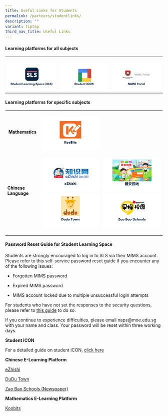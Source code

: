 ```yaml
---
title: Useful Links for Students
permalink: /partners/studentlinks/
description: ""
variant: tiptap
third_nav_title: Useful Links
---
```

<h4>Learning platforms for all subjects </h4>
<table style="minWidth: 75px">
<colgroup>
<col>
<col>
<col>
</colgroup>
<tbody>
<tr>
<td rowspan="1" colspan="1">
<p></p><a class="isomer-image-wrapper" href="https://vle.learning.moe.edu.sg/login"><img style="width: 100%" height="auto" width="100%" alt="" src="/images/1.jpg"></a>
</td>
<td rowspan="1" colspan="1">
<p></p>
<div class="isomer-image-wrapper">
<img style="width: 100%" height="auto" width="100%" alt="" src="/images/2.jpg">
</div>
</td>
<td rowspan="1" colspan="1">
<p></p><a class="isomer-image-wrapper" href="https://www.google.com/url?sa=t&amp;rct=j&amp;q=&amp;esrc=s&amp;source=web&amp;cd=&amp;cad=rja&amp;uact=8&amp;ved=2ahUKEwjrw9W6x8uOAxX01zgGHXQ9Es0QFnoECAwQAQ&amp;url=https%3A%2F%2Fidp.mims.moe.gov.sg%2F&amp;usg=AOvVaw1nzSpzkAOgvTYQ0JkApVux&amp;opi=89978449"><img style="width: 100%" height="auto" width="100%" alt="" src="/images/3.jpg"></a>
</td>
</tr>
</tbody>
</table>
<h4>Learning platforms for specific subjects</h4>
<table style="minWidth: 75px">
<colgroup>
<col>
<col>
<col>
</colgroup>
<tbody>
<tr>
<th rowspan="1" colspan="1">
<p>Mathematics</p>
</th>
<th rowspan="1" colspan="1">
<p></p><a class="isomer-image-wrapper" href="https://member.koobits.com/?utm_source=web_nav&amp;utm_medium=btn&amp;utm_campaign=k21web&amp;utm_content=login"><img style="width: 100%" height="auto" width="100%" alt="" src="/images/4.jpg"></a>
</th>
<th rowspan="1" colspan="1">
<p></p>
</th>
</tr>
<tr>
<td rowspan="1" colspan="1">
<p><strong>Chinese Language</strong>
</p>
</td>
<td rowspan="1" colspan="1">
<p></p><a class="isomer-image-wrapper" href="https://www.ezhishi.net/"><img style="width: 100%" height="auto" width="100%" alt="" src="/images/5.jpg"></a>
<a class="isomer-image-wrapper" href="https://go.dudu.town/">
<img style="width: 100%" height="auto" width="100%" alt="" src="/images/7.jpg">
</a>
</td>
<td rowspan="1" colspan="1">
<p></p><a class="isomer-image-wrapper" href="https://www.ezhishi.net/NAPSebook2024/index.html"><img style="width: 100%" height="auto" width="100%" alt="" src="/images/6.jpg"></a>
<a class="isomer-image-wrapper" href="https://www.zbschools.sg/user-center/welcome?redirectUri=/">
<img style="width: 100%" height="auto" width="100%" alt="https://www.zbschools.sg/" src="/images/8.jpg">
</a>
</td>
</tr>
<tr>
<td rowspan="1" colspan="1">
<p></p>
</td>
<td rowspan="1" colspan="1">
<p></p>
</td>
<td rowspan="1" colspan="1">
<p></p>
</td>
</tr>
</tbody>
</table>
<p></p>
<h4>Password Reset Guide for Student Learning Space </h4>
<p>Students are strongly encouraged to log in to SLS via their MIMS account.
Please refer to this self-service password reset guide if you encounter
any of the following issues:</p>
<ul data-tight="true" class="tight">
<li>
<p>Forgotten MIMS password</p>
</li>
<li>
<p>Expired MIMS password</p>
</li>
<li>
<p>MIMS account locked due to multiple unsuccessful login attempts
<br>
</p>
</li>
</ul>
<p>For students who have not set the responses to the security questions,
please refer to <a href="/files/2025%20Comms/NAPS_Guide_to_setup_Security_Questions.pdf" rel="noopener noreferrer nofollow" target="_blank">this guide</a> to
do so.</p>
<p>If you continue to experience difficulties, please email naps@moe.edu.sg
with your name and class. Your password will be reset within three working
days.</p>
<p><strong>Student iCON</strong>
</p>
<p>For a detailed guide on student iCON, <a href="https://www.ngeeannpri.moe.edu.sg/curriculum/InfoComm-Technology/Student-iCON-and-Microsoft-Office-Plus/" rel="noopener noreferrer nofollow" target="_blank">click here</a>
</p>
<p><strong>Chinese E-Learning Platform</strong>
</p>
<p><a href="https://www.ezhishi.net/" rel="noopener noreferrer nofollow" target="_blank">eZhishi</a>
</p>
<p><a href="https://go.dudu.town/" rel="noopener noreferrer nofollow" target="_blank">DuDu Town</a>
</p>
<p><a href="https://www.zbschools.sg/" rel="noopener noreferrer nofollow" target="_blank">Zao Bao Schools (Newspaper)</a>
</p>
<p><strong>Mathematics E-Learning Platform</strong>
</p>
<p><a href="https://member.koobits.com/?utm_source=web_nav&amp;utm_medium=btn&amp;utm_campaign=k21web&amp;utm_content=login" rel="noopener noreferrer nofollow" target="_blank">Koobits</a>
</p>